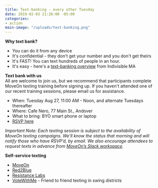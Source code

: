 ```yaml
---
title: Text-banking - every other Tuesday
date: 2019-02-03 21:26:00 -05:00
categories:
- action
main-image: "/uploads/text-banking.png"
---
```


**Why text bank?**
* You can do it from any device
* It's confidential - they don't get your number and you don't get theirs
* It's FAST! You can text hundreds of people in an hour.
* It's easy - here's a [text-banking overview](https://www.indivisible-ma.org/training-texting) from Indivisible MA

**Text bank with us** <BR>
All are welcome to join us, but we recommend that participants complete MoveOn texting training before signing up. If you haven't attended one of our recent training sessions, please email us for assistance.
* When: Tuesday Aug 27, 11:00 AM - Noon, and alternate Tuesdays thereafter
* Where: Cafe Nero, 77 Main St., Andover
* What to bring: BYO smart phone or laptop
* [RSVP here](https://www.mobilize.us/indivisiblegreaterandover/event/100148/)

*Important Note: Each texting session is subject to the availability of MoveOn texting campaigns. ​We’ll know the status that morning and will notify those who have RSVP’d, by email.​ We also encourage attendees to request texts in advance from [MoveOn’s Slack workspace](https://moveontextteam.slack.com/).*

**Self-service texting**
* [MoveOn](https://bit.ly/2Iu0Wsa)
* [Red2Blue](https://red2blue.org/texting/)
* [Resistance Labs](https://resistancelabs.com/volunteer)
* [VoteWithMe](https://votewithme.us/) - Friend to friend texting in swing districts
 